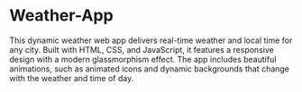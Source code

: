 # Weather-App
This dynamic weather web app delivers real-time weather and local time for any city. Built with HTML, CSS, and JavaScript, it features a responsive design with a modern glassmorphism effect. The app includes beautiful animations, such as animated icons and dynamic backgrounds that change with the weather and time of day.
